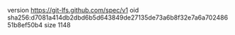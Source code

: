 version https://git-lfs.github.com/spec/v1
oid sha256:d7081a414db2dbd6b5d643849de27135de73a6b8f32e7a6a70248651b8ef50b4
size 1148
